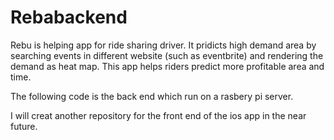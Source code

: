 # Rebabackend

Rebu is helping app for ride sharing driver. It pridicts high demand area by searching events in different website (such as eventbrite) and rendering the demand as heat map. This app helps riders predict more profitable area and time. 

The following code is the back end which run on a rasbery pi server. 

I will creat another repository for the front end of the ios app in the near future.

